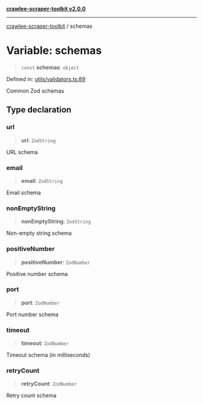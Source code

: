 [**crawlee-scraper-toolkit v2.0.0**](../README.md)

***

[crawlee-scraper-toolkit](../globals.md) / schemas

# Variable: schemas

> `const` **schemas**: `object`

Defined in: [utils/validators.ts:89](https://github.com/devalexanderdaza/crawlee-scraper-toolkit/blob/main/src/utils/validators.ts#L89)

Common Zod schemas

## Type declaration

### url

> **url**: `ZodString`

URL schema

### email

> **email**: `ZodString`

Email schema

### nonEmptyString

> **nonEmptyString**: `ZodString`

Non-empty string schema

### positiveNumber

> **positiveNumber**: `ZodNumber`

Positive number schema

### port

> **port**: `ZodNumber`

Port number schema

### timeout

> **timeout**: `ZodNumber`

Timeout schema (in milliseconds)

### retryCount

> **retryCount**: `ZodNumber`

Retry count schema
